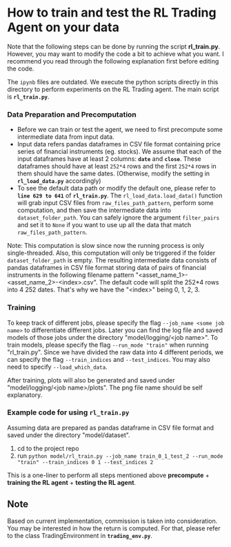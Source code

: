 # How to train and test the RL Trading Agent on your data
Note that the following steps can be done by running the script **rl_train.py**. However, you may want to modify the code a bit to achieve what you want. I recommend you read through the following explanation first before editing the code.

The `ipynb` files are outdated. We execute the python scripts directly in this directory to perform experiments on the RL Trading agent. The main script is **`rl_train.py`**.  

### Data Preparation and Precomputation
- Before we can train or test the agent, we need to first precompute some intermediate data from input data.
- Input data refers pandas dataframes in CSV file format containing price series of financial instruments (eg. stocks). We assume that each of the input dataframes have at least 2 columns: **`date`** and **`close`**. These dataframes should have at least `252*4` rows and the first `252*4` rows in them should have the same dates. (Otherwise, modify the setting in **`rl_load_data.py`** accordingly)
- To see the default data path or modify the default one, please refer to **`line 629 to 641`** of **`rl_train.py`**. The `rl_load_data.load_data()` function will grab input CSV files from `raw_files_path_pattern`, perform some computation, and then save the intermediate data into `dataset_folder_path`. You can safely ignore the argument `filter_pairs` and set it to `None` if you want to use up all the data that match `raw_files_path_pattern`.

Note: This computation is slow since now the running process is only single-threaded. Also, this computation will only be triggered if the folder `dataset_folder_path` is empty. The resulting intermediate data consists of pandas dataframes in CSV file format storing data of pairs of financial instruments in the following filename pattern "\<asset_name_1\>-\<asset_name_2\>-\<index\>.csv". The default code will split the 252\*4 rows into 4 252 dates. That's why we have the "\<index\>" being 0, 1, 2, 3.

### Training
To keep track of different jobs, please specify the flag `--job_name <some job name>` to differentiate different jobs. Later you can find the log file and saved models of those jobs under the directory "model/logging/\<job name\>". To train models, please specify the flag `--run_mode "train"` when running "rl_train.py". Since we have divided the raw data into 4 different periods, we can specify the flag `--train_indices` and `--test_indices`.  You may also need to specify `--load_which_data`.

After training, plots will also be generated and saved under "model/logging/\<job name\>/plots". The png file name should be self explanatory.

### Example code for using `rl_train.py`
Assuming data are prepared as pandas dataframe in CSV file format and saved under the directory "model/dataset".
1. cd to the project repo
2. run `python model/rl_train.py --job_name train_0_1_test_2 --run_mode "train" --train_indices 0 1 --test_indices 2`

This is a one-liner to perform all steps mentioned above **precompute** + **training the RL agent** + **testing the RL agent**.

## Note
Based on current implementation, commission is taken into consideration. You may be interested in how the return is computed. For that, please refer to the class TradingEnvironment in **`trading_env.py`**.
